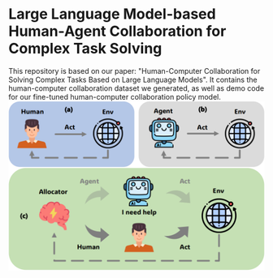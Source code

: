 # Large Language Model-based Human-Agent Collaboration for Complex Task Solving
This repository is based on our paper: "Human-Computer Collaboration for Solving Complex Tasks Based on Large Language Models". It contains the human-computer collaboration dataset we generated, as well as demo code for our fine-tuned human-computer collaboration policy model.
![image](pic/pic4.png)
